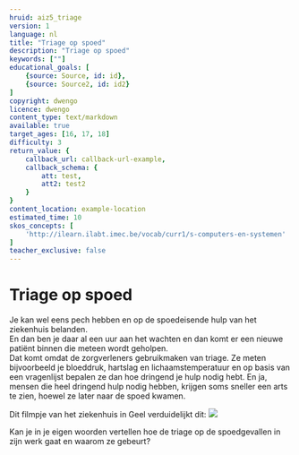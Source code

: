 ```yaml
---
hruid: aiz5_triage
version: 1
language: nl
title: "Triage op spoed"
description: "Triage op spoed"
keywords: [""]
educational_goals: [
    {source: Source, id: id}, 
    {source: Source2, id: id2}
]
copyright: dwengo
licence: dwengo
content_type: text/markdown
available: true
target_ages: [16, 17, 18]
difficulty: 3
return_value: {
    callback_url: callback-url-example,
    callback_schema: {
        att: test,
        att2: test2
    }
}
content_location: example-location
estimated_time: 10
skos_concepts: [
    'http://ilearn.ilabt.imec.be/vocab/curr1/s-computers-en-systemen'
]
teacher_exclusive: false
---
```


# Triage op spoed
Je kan wel eens pech hebben en op de spoedeisende hulp van het ziekenhuis belanden.<br>
En dan ben je daar al een uur aan het wachten en dan komt er een nieuwe patiënt binnen die meteen wordt geholpen. <br>
Dat komt omdat de zorgverleners gebruikmaken van triage. Ze meten bijvoorbeeld je bloeddruk, hartslag en lichaamstemperatuur en op basis van een vragenlijst bepalen ze dan hoe dringend je hulp nodig hebt. En ja, mensen die heel dringend hulp nodig hebben, krijgen soms sneller een arts te zien, hoewel ze later naar de spoed kwamen.   

Dit filmpje van het ziekenhuis in Geel verduidelijkt dit:
![](@youtube/https://www.youtube.com/embed/mkN5WA0v6kU)

Kan je in je eigen woorden vertellen hoe de triage op de spoedgevallen in zijn werk gaat en waarom ze gebeurt?
